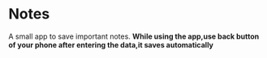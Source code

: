 # Notes
A small app to save important notes.
**While using the app,use back button of your phone after entering the data,it saves automatically**
